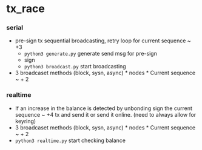 # tx_race

### serial

- pre-sign tx sequential broadcasting, retry loop for current sequence ~ +3
  - `python3 generate.py` generate send msg for pre-sign
  - sign
  - `python3 broadcast.py` start broadcasting
- 3 broadcaset methods (block, sysn, async) * nodes * Current sequence ~ + 2 

### realtime
- If an increase in the balance is detected by unbonding sign the current sequence ~ +4 tx and send it or send it online. (need to always allow for keyring)
- 3 broadcaset methods (block, sysn, async) * nodes * Current sequence ~ + 2 
- `python3 realtime.py` start checking balance